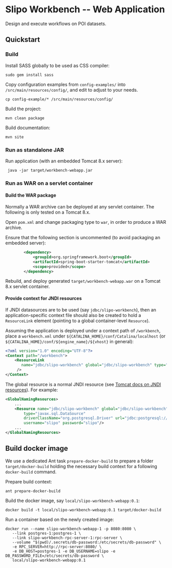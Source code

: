 # Slipo Workbench -- Web Application

Design and execute workflows on POI datasets.


## Quickstart

### Build

Install SASS globally to be used as CSS compiler:

    sudo gem install sass

Copy configuration examples from `config-examples/` into `/src/main/resources/config/`, and edit to adjust to your needs.

    cp config-example/* /src/main/resources/config/

Build the project:

    mvn clean package

Build documentation:

    mvn site

### Run as standalone JAR

Run application (with an embedded Tomcat 8.x server):

     java -jar target/workbench-webapp.jar

### Run as WAR on a servlet container

#### Build the WAR package

Normally a WAR archive can be deployed at any servlet container. The following is only tested on a Tomcat 8.x.

Open `pom.xml` and change packaging type to `war`, in order to produce a WAR archive.

Ensure that the following section is uncommented (to avoid packaging an embedded server):

```xml
        <dependency>
            <groupId>org.springframework.boot</groupId>
            <artifactId>spring-boot-starter-tomcat</artifactId>
            <scope>provided</scope>
        </dependency>    
```

Rebuild, and deploy generated `target/workbench-webapp.war` on a Tomcat 8.x servlet container.

#### Provide context for JNDI resources

If JNDI datasources are to be used (say `jdbc/slipo-workbench`), then an application-specific context file should also be created to hold
a `ResourceLink` element (pointing to a global container-level `Resource`). 

Assuming the application is deployed under a context path of `/workbench`, place
a `workbench.xml` under `${CATALINA_HOME}/conf/Catalina/localhost` (or `${CATALINA_HOME}/conf/${engine_name}/${vhost}` in general):

```xml
<?xml version="1.0" encoding="UTF-8"?>
<Context path="/workbench">
    <ResourceLink 
       name="jdbc/slipo-workbench" global="jdbc/slipo-workbench" type="javax.sql.DataSource" auth="Container" 
     />
</Context>
```

The global resource is a normal JNDI resource (see [Tomcat docs on JNDI resources](http://tomcat.apache.org/tomcat-8.0-doc/jndi-resources-howto.html#JDBC_Data_Sources)).
For example:
```xml
<GlobalNamingResources>
    ...
    <Resource name="jdbc/slipo-workbench" global="jdbc/slipo-workbench" auth="Container" 
        type="javax.sql.DataSource" 
        driverClassName="org.postgresql.Driver" url="jdbc:postgresql://localhost:5432/slipo-workbench" 
        username="slipo" password="slipo"/>
    ...
</GlobalNamingResources>
```

## Build docker image ##

We use a dedicated Ant task `prepare-docker-build` to prepare a folder `target/docker-build` holding the necessary build context for a fοllowing `docker-build` command.

Prepare build context:

    ant prepare-docker-build

Build the docker image, say `local/slipo-workbench-webapp:0.1`:

    docker build -t local/slipo-workbench-webapp:0.1 target/docker-build

Run a container based on the newly created image:

    docker run --name slipo-workbench-webapp-1 -p 8080:8080 \
       --link postgres-1:postgres-1 \
       --link slipo-workbench-rpc-server-1:rpc-server \
       --volume "$(pwd)/.secrets/db-password:/etc/secrets/db-password" \
       -e RPC_SERVER=http://rpc-server:8080/ \
       -e DB_HOST=postgres-1 -e DB_USERNAME=slipo -e DB_PASSWORD_FILE=/etc/secrets/db-password \
       local/slipo-workbench-webapp:0.1


